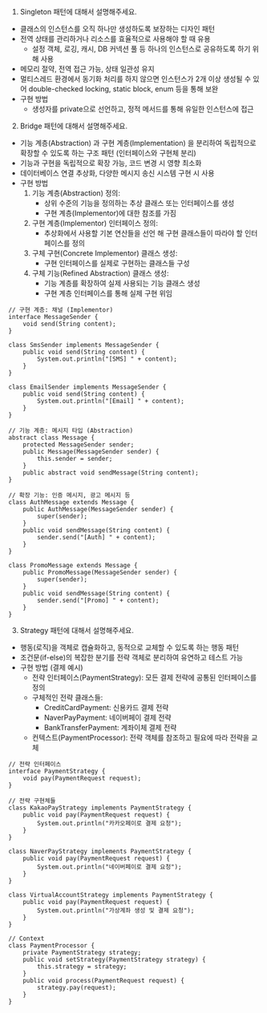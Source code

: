 1. Singleton 패턴에 대해서 설명해주세요.
- 클래스의 인스턴스를 오직 하나만 생성하도록 보장하는 디자인 패턴
- 전역 상태를 관리하거나 리소스를 효율적으로 사용해야 할 때 유용
    - 설정 객체, 로깅, 캐시, DB 커넥션 풀 등 하나의 인스턴스로 공유하도록 하기 위해 사용
- 메모리 절약, 전역 접근 가능, 상태 일관성 유지
- 멀티스레드 환경에서 동기화 처리를 하지 않으면 인스턴스가 2개 이상 생성될 수 있어 double-checked locking, static block, enum 등을 통해 보완
- 구현 방법
    - 생성자를 private으로 선언하고, 정적 메서드를 통해 유일한 인스턴스에 접근

2. Bridge 패턴에 대해서 설명해주세요.
- 기능 계층(Abstraction) 과 구현 계층(Implementation) 을 분리하여 독립적으로 확장할 수 있도록 하는 구조 패턴 (인터페이스와 구현체 분리)
- 기능과 구현을 독립적으로 확장 가능, 코드 변경 시 영향 최소화
- 데이터베이스 연결 추상화, 다양한 메시지 송신 시스템 구현 시 사용
- 구현 방법
    1. 기능 계층(Abstraction) 정의:
        - 상위 수준의 기능을 정의하는 추상 클래스 또는 인터페이스를 생성
        - 구현 계층(Implementor)에 대한 참조를 가짐
    2. 구현 계층(Implementor) 인터페이스 정의:
        - 추상화에서 사용할 기본 연산들을 선언 해 구현 클래스들이 따라야 할 인터페이스를 정의
    3. 구체 구현(Concrete Implementor) 클래스 생성:
        - 구현 인터페이스를 실제로 구현하는 클래스들 구성
    4. 구체 기능(Refined Abstraction) 클래스 생성:
        - 기능 계층를 확장하여 실제 사용되는 기능 클래스 생성 
        - 구현 계층 인터페이스를 통해 실제 구현 위임

```
// 구현 계층: 채널 (Implementor)
interface MessageSender {
    void send(String content);
}

class SmsSender implements MessageSender {
    public void send(String content) {
        System.out.println("[SMS] " + content);
    }
}

class EmailSender implements MessageSender {
    public void send(String content) {
        System.out.println("[Email] " + content);
    }
}

// 기능 계층: 메시지 타입 (Abstraction)
abstract class Message {
    protected MessageSender sender;
    public Message(MessageSender sender) {
        this.sender = sender;
    }
    public abstract void sendMessage(String content);
}

// 확장 기능: 인증 메시지, 광고 메시지 등
class AuthMessage extends Message {
    public AuthMessage(MessageSender sender) {
        super(sender);
    }
    public void sendMessage(String content) {
        sender.send("[Auth] " + content);
    }
}

class PromoMessage extends Message {
    public PromoMessage(MessageSender sender) {
        super(sender);
    }
    public void sendMessage(String content) {
        sender.send("[Promo] " + content);
    }
}
```

3. Strategy 패턴에 대해서 설명해주세요.
- 행동(로직)을 객체로 캡슐화하고, 동적으로 교체할 수 있도록 하는 행동 패턴
- 조건문(if-else)의 복잡한 분기를 전략 객체로 분리하여 유연하고 테스트 가능
- 구현 방법 (결제 예시)
    - 전략 인터페이스(PaymentStrategy): 모든 결제 전략에 공통된 인터페이스를 정의
    - 구체적인 전략 클래스들:
        - CreditCardPayment: 신용카드 결제 전략
        - NaverPayPayment: 네이버페이 결제 전략
        - BankTransferPayment: 계좌이체 결제 전략
    - 컨텍스트(PaymentProcessor): 전략 객체를 참조하고 필요에 따라 전략을 교체

```
// 전략 인터페이스
interface PaymentStrategy {
    void pay(PaymentRequest request);
}

// 전략 구현체들
class KakaoPayStrategy implements PaymentStrategy {
    public void pay(PaymentRequest request) {
        System.out.println("카카오페이로 결제 요청");
    }
}

class NaverPayStrategy implements PaymentStrategy {
    public void pay(PaymentRequest request) {
        System.out.println("네이버페이로 결제 요청");
    }
}

class VirtualAccountStrategy implements PaymentStrategy {
    public void pay(PaymentRequest request) {
        System.out.println("가상계좌 생성 및 결제 요청");
    }
}

// Context
class PaymentProcessor {
    private PaymentStrategy strategy;
    public void setStrategy(PaymentStrategy strategy) {
        this.strategy = strategy;
    }
    public void process(PaymentRequest request) {
        strategy.pay(request);
    }
}
```